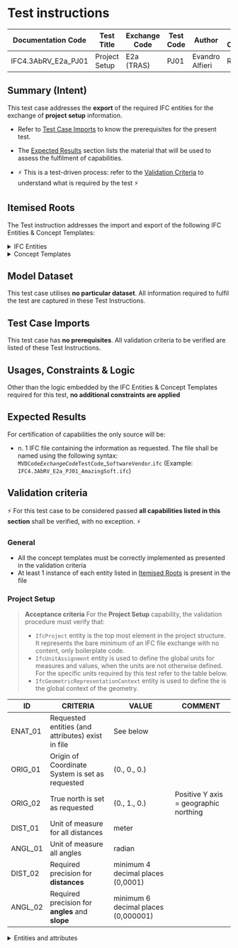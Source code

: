 # Test instructions

| Documentation Code   | Test Title                    | Exchange Code | Test Code | Author          | Data Owner | Version | Date       |
|----------------------|-------------------------------|---------------|-----------| ----------------|------------|---------|------------|
| IFC4.3AbRV_E2a_PJ01  | Project Setup                 | E2a (TRAS)    | PJ01      | Evandro Alfieri | RFI        | 1.0     | DD.MM.YYYY |



## Summary (Intent)

This test case addresses the **export** of the required IFC entities for the exchange of **project setup** information.

- Refer to [Test Case Imports](#Test-Case-Imports) to know the prerequisites for the present test.

- The [Expected Results](#Expected-Results) section lists the material that will be used to assess the fulfilment of capabilities.

- :zap: This is a test-driven process: refer to the [Validation Criteria](#Validation-Criteria) to understand what is required by the test :zap:




## Itemised Roots

The Test instruction addresses the import and export of the following IFC Entities & Concept Templates:

<details><summary>IFC Entities</summary>

These entities represent a test-specific subset of the wider AbRV_E2a exchange and the overall AbRV MVD. **The scope of the test shall not be used as a definitive scope of the exchange, or of the MVD**

- Model setup:
   1. IfcProject
</details>

<details><summary>Concept Templates</summary> 

These concept templates represent a test-specific subset of the wider AbRV_Ex exchange and the overall AbRV MVD, that must be correctly exported to meet the validation criteria. **The scope of the test shall not be used as a definitive scope of the exchange, or of the MVD**

- Project Context
   - Project Representation Context
   - Project Units
</details>




## Model Dataset

This test case utilises **no particular dataset**. All information required to fulfil the test are captured in these Test Instructions.




## Test Case Imports

This test case has **no prerequisites**. All validation criteria to be verified are listed of these Test Instructions.



## Usages, Constraints & Logic 

Other than the logic embedded by the IFC Entities & Concept Templates required for this test, **no additional constraints are applied**




## Expected Results

For certification of capabilities the only source will be:

- n. 1 IFC file containing the information as requested. The file shall be named using the following syntax: `MVDCode`_`ExchangeCode`_`TestCode`_`SoftwareVendor`.`ifc` (Example: `IFC4.3AbRV_E2a_PJ01_AmazingSoft.ifc`)




## Validation criteria
:zap: For this test case to be considered passed **all capabilities listed in this section** shall be verified, with no exception. :zap:

### General

- All the concept templates must be correctly implemented as presented in the validation criteria
- At least 1 instance of each entity listed in [Itemised Roots](#Itemised-Roots) is present in the file


### Project Setup

> **Acceptance criteria**
 For the **Project Setup** capability, the validation procedure must verify that:
> - `IfcProject` entity is the top most element in the project structure. It represents the bare minimum of an IFC file exchange with no content, only boilerplate code.
> - `IfcUnitAssignment` entity is used to define the global units for measures and values, when the units are not otherwise defined. For the specific units required by this test refer to the table below.
> - `IfcGeometricRepresentationContext` entity is used to define the is the global context of the geometry.


| **ID**  | **CRITERIA**                                      | **VALUE**                           | **COMMENT**                           |
|---------|---------------------------------------------------|-------------------------------------|---------------------------------------|
| ENAT_01 | Requested entities (and attributes) exist in file | See below                           |                                       |
| ORIG_01 | Origin of Coordinate System is set as requested   | (0., 0., 0.)                        |                                       |
| ORIG_02 | True north is set as requested                    | (0., 1., 0.)                        | Positive Y axis = geographic northing |
| DIST_01 | Unit of measure for all distances                 | meter                               |                                       |
| ANGL_01 | Unit of measure all angles                        | radian                              |                                       |
| DIST_02 | Required precision for **distances**              | minimum 4 decimal places (0,0001)   |                                       |
| ANGL_02 | Required precision for **angles** and **slope**   | minimum 6 decimal places (0,000001) |                                       |


<details><summary>Entities and attributes</summary>

`IfcProject`

| # | Attribute              | Value / Instructions                                                                                                                    |
|---|------------------------|-----------------------------------------------------------------------------------------------------------------------------------------|
| 1 | GlobalId               | Machine-generated, according to [this specification](https://technical.buildingsmart.org/resources/ifcimplementationguidance/ifc-guid/) |
| 2 | OwnerHistory           | $                                                                                                                                       |
| 3 | Name                   | 'IFC4.3AbRV Project'                                                                                                                    |
| 4 | Description            | 'Project setup'                                                                                                                         |
| 5 | ObjectType             | $                                                                                                                                       |
| 6 | LongName               | $                                                                                                                                       |
| 7 | Phase                  | $                                                                                                                                       |
| 8 | RepresentationContexts | Points to `IfcGeometricRepresentationContext`                                                                                           |
| 9 | UnitsInContext         | Points to `IfcUnitAssignment`                                                                                                           |


`IfcGeometricRepresentationContext`

| # | Attribute                | Value / Instructions               |
|---|--------------------------|------------------------------------|
| 1 | ContextIdentifier        | $                                  |
| 2 | ContextType              | 'Model)'                           |
| 3 | CoordinateSpaceDimension | 3                                  |
| 4 | Precision                | 1.E-6                              |
| 5 | WorldCoordinateSystem    | Points to `IfcAxis2Placement3D`    |
| 6 | TrueNorth                | Points to Y direction (0., 1., 0.) |


`IfcAxis2Placement3D`

| # | Attribute    | Value / Instructions                       |
|---|--------------|--------------------------------------------|
| 1 | Location     | Points to `IfcCartesianPoint` (0., 0., 0.) |
| 2 | Axis         | Points to Z direction (0., 0., 1.)         |
| 3 | RefDirection | Points to X direction (1., 0., 0.)         |


Example of SI unit encoding
```
#17 = IFCUNITASSIGNMENT((#18, #19, #20, #24));
#18 = IFCSIUNIT(*, .LENGTHUNIT., $, .METRE.);
#19 = IFCSIUNIT(*, .AREAUNIT., $, .SQUARE_METRE.);
#20 = IFCSIUNIT(*, .VOLUMEUNIT., $, .CUBIC_METRE.);
```

Example of non-SI unit used for angles: degree instead of radian
```
#22 = IFCSIUNIT(*, .PLANEANGLEUNIT., $, .RADIAN.);
#23 = IFCMEASUREWITHUNIT(IFCPLANEANGLEMEASURE(0.017453292519943295), #22);
#24 = IFCCONVERSIONBASEDUNIT(#1, .PLANEANGLEUNIT., 'degree', #23);
```


</details>